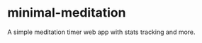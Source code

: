 minimal-meditation
==================

A simple meditation timer web app with stats tracking and more. 

